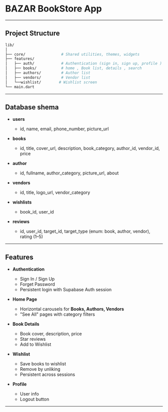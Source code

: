 # BAZAR BookStore App

---

## Project Structure

```bash
lib/
│
├── core/                # Shared utilities, themes, widgets
├── features/
│   ├── auth/            # Authentication (sign in, sign up, profile )
│   ├── books/           # home , Book list, details , search
│   ├── authors/         # Author list
│   ├── vendors/         # Vendor list
│   └──wishlist/        # Wishlist screen
└── main.dart
```

---

## Database shema

- **users**

  - id, name, email, phone_number, picture_url

- **books**

  - id, title, cover_url, description, book_category, author_id, vendor_id, price

- **author**

  - id, fullname, author_category, picture_url, about

- **vendors**

  - id, title, logo_url, vendor_category

- **wishlists**

  - book_id, user_id

- **reviews**
  - id, user_id, target_id, target_type (enum: book, author, vendor), rating (1–5)

---

## Features

- **Authentication**

  - Sign In / Sign Up
  - Forget Password
  - Persistent login with Supabase Auth session

- **Home Page**

  - Horizontal carousels for **Books, Authors, Vendors**
  - "See All" pages with category filters

- **Book Details**

  - Book cover, description, price
  - Star reviews
  - Add to Wishlist

- **Wishlist**

  - Save books to wishlist
  - Remove by unliking
  - Persistent across sessions

- **Profile**
  - User info
  - Logout button

---
